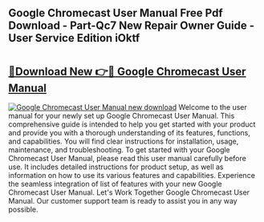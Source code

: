 ## Google Chromecast User Manual Free Pdf Download - Part-Qc7 New Repair Owner Guide - User Service Edition iOktf

# <h2><a href="http://bc23247.oget.top/?id=Google+Chromecast+User+Manual">🔗Download New 👉🔴 Google Chromecast User Manual</a></h2>

[![Google Chromecast User Manual new download](https://i.imgur.com/5g1atiW.png)](http://bc23247.oget.top/?id=Google+Chromecast+User+Manual)
Welcome to the user manual for your newly set up Google Chromecast User Manual. This comprehensive guide is intended to help you get started with your product and provide you with a thorough understanding of its features, functions, and capabilities. You will find clear instructions for installation, usage, maintenance, and troubleshooting. To get started with your Google Chromecast User Manual, please read this user manual carefully before use. It includes detailed instructions for product setup, as well as information on how to use its various features and capabilities. Experience the seamless integration of list of features with your new Google Chromecast User Manual. Let's Work Together Google Chromecast User Manual. Our customer support team is ready to assist you in any way possible.
